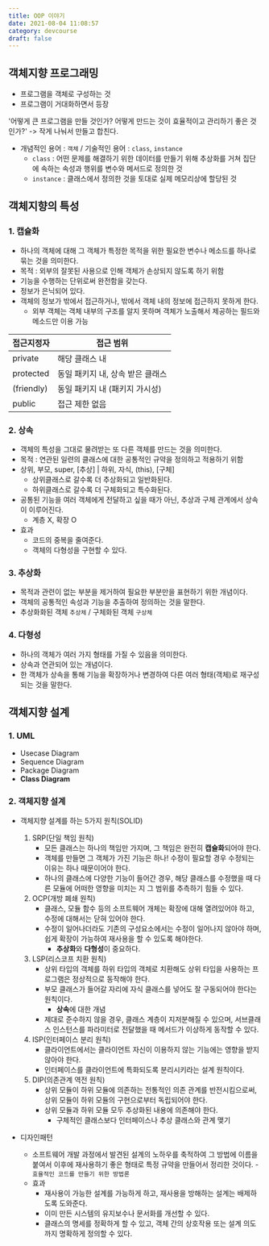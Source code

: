 ```yaml
---
title: OOP 이야기
date: 2021-08-04 11:08:57
category: devcourse
draft: false
---
```


## 객체지향 프로그래밍

- 프로그램을 객체로 구성하는 것
- 프로그램이 거대화하면서 등장

'어떻게 큰 프로그램을 만들 것인가? 어떻게 만드는 것이 효율적이고 관리하기 좋은 것인가?' -> 작게 나눠서 만들고 합친다.

- 개념적인 용어 : `객체` / 기술적인 용어 : `class`, `instance`
  - `class` : 어떤 문제를 해결하기 위한 데이터를 만들기 위해 추상화를 거쳐 집단에 속하는 속성과 행위를 변수와 메서드로 정의한 것
  - `instance` : 클래스에서 정의한 것을 토대로 실제 메모리상에 할당된 것



## 객체지향의 특성

### 1. 캡슐화

- 하나의 객체에 대해 그 객체가 특정한 목적을 위한 필요한 변수나 메소드를 하나로 묶는 것을 의미한다.
- 목적 : 외부의 잘못된 사용으로 인해 객체가 손상되지 않도록 하기 위함
- 기능을 수행하는 단위로써 완전함을 갖는다.
- 정보가 은닉되어 있다.
- 객체의 정보가 밖에서 접근하거나, 밖에서 객체 내의 정보에 접근하지 못하게 한다.
  - 외부 객체는 객체 내부의 구조를 알지 못하며 객체가 노출해서 제공하는 필드와 메소드만 이용 가능

| 접근지정자 | 접근 범위                        |
| ---------- | -------------------------------- |
| private    | 해당 클래스 내                   |
| protected  | 동일 패키지 내, 상속 받은 클래스 |
| (friendly) | 동일 패키지 내 (패키지 가시성)   |
| public     | 접근 제한 없음                   |

### 2. 상속

- 객체의 특성을 그대로 물려받는 또 다른 객체를 만드는 것을 의미한다.
- 목적 : 연관된 일련의 클래스에 대한 공통적인 규약을 정의하고 적용하기 위함
- 상위, 부모, super, [추상] | 하위, 자식, (this), [구체]
  - 상위클래스로 갈수록 더 추상화되고 일반화된다.
  - 하위클래스로 갈수록 더 구체화되고 특수화된다.
- 공통된 기능을 여러 객체에게 전달하고 싶을 때가 아닌, 추상과 구체 관계에서 상속이 이루어진다.
  - 계층 X, 확장 O
- 효과 
  - 코드의 중복을 줄여준다.
  - 객체의 다형성을 구현할 수 있다.

### 3. 추상화

- 목적과 관련이 없는 부분을 제거하여 필요한 부분만을 표현하기 위한 개념이다.
- 객체의 공통적인 속성과 기능을 추출하여 정의하는 것을 말한다.
- 추상화화된 객체 `추상체` / 구체화된 객체 `구상체`

### 4. 다형성

- 하나의 객체가 여러 가지 형태를 가질 수 있음을 의미한다.
- 상속과 연관되어 있는 개념이다.
- 한 객체가 상속을 통해 기능을 확장하거나 변경하여 다른 여러 형태(객체)로 재구성 되는 것을 말한다.



## 객체지향 설계

### 1. UML

- Usecase Diagram
- Sequence Diagram
- Package Diagram
- **Class Diagram**

### 2. 객체지향 설계

- 객체지향 설계를 하는 5가지 원칙(SOLID)
  1. SRP(단일 책임 원칙)
     - 모든 클래스는 하나의 책임만 가지며, 그 책임은 완전히 **캡슐화**되어야 한다.
     - 객체를 만들면 그 객체가 가진 기능은 하나! 수정이 필요할 경우 수정되는 이유는 하나 때문이어야 한다.
     - 하나의 클래스에 다양한 기능이 들어간 경우, 해당 클래스를 수정했을 때 다른 모듈에 어떠한 영향을 미치는 지 그 범위를 추측하기 힘들 수 있다.
  2. OCP(개방 폐쇄 원칙)
     - 클래스, 모듈 함수 등의 소프트웨어 개체는 확장에 대해 열려있어야 하고, 수정에 대해서는 닫혀 있어야 한다.
     - 수정이 일어나더라도 기존의 구성요소에서는 수정이 일어나지 않아야 하며, 쉽게 확장이 가능하여 재사용을 할 수 있도록 해야한다. 
       - **추상화**와 **다형성**이 중요하다.
  3. LSP(리스코프 치환 원칙)
     - 상위 타입의 객체를 하위 타입의 객체로 치환해도 상위 타입을 사용하는 프로그램은 정상적으로 동작해야 한다.
     - 부모 클래스가 들어갈 자리에 자식 클래스를 넣어도 잘 구동되어야 한다는 원칙이다.
       - **상속**에 대한 개념
     - 제대로 준수하지 않을 경우, 클래스 계층이 지저분해질 수 있으며, 서브클래스 인스턴스를 파라미터로 전달했을 때 메서드가 이상하게 동작할 수 있다.
  4. ISP(인터페이스 분리 원칙)
     - 클라이언트에서는 클라이언트 자신이 이용하지 않는 기능에는 영향을 받지 않아야 한다.
     - 인터페이스를 클라이언트에 특화되도록 분리시키라는 설계 원칙이다.
  5. DIP(의존관계 역전 원칙)
     - 상위 모듈이 하위 모듈에 의존하는 전통적인 의존 관계를 반전시킴으로써, 상위 모듈이 하위 모듈의 구현으로부터 독립되어야 한다.
     - 상위 모듈과 하위 모듈 모두 추상화된 내용에 의존해야 한다.
       - 구체적인 클래스보다 인터페이스나 추상 클래스와 관계 맺기

- 디자인패턴 
  - 소프트웨어 개발 과정에서 발견된 설계의 노하우를 축적하여 그 방법에 이름을 붙여서 이후에 재사용하기 좋은 형태로 특정 규약을 만들어서 정리한 것이다. - `효율적인 코드를 만들기 위한 방법론`
  - 효과
    - 재사용이 가능한 설계를 가능하게 하고, 재사용을 방해하는 설계는 배제하도록 도와준다.
    - 이미 만든 시스템의 유지보수나 문서화를 개선할 수 있다.
    - 클래스의 명세를 정확하게 할 수 있고, 객체 간의 상호작용 또는 설계 의도까지 명확하게 정의할 수 있다.
